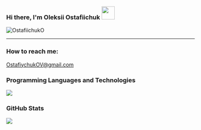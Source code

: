 ### Hi there, I'm Oleksii Ostafiichuk <img src="https://raw.githubusercontent.com/MartinHeinz/MartinHeinz/master/wave.gif" width="35px" />
<p align="left"> <img src="https://komarev.com/ghpvc/?username=OstafiichukO&label=Profile%20views&color=0e75b6&style=flat" alt="OstafiichukO" /> </p>
<hr>


### How to reach me: 

OstafiychukOV@gmail.com


### Programming Languages and Technologies
<p align="left">
    <a href="https://skillicons.dev">
        <img src="https://skillicons.dev/icons?i=html,css,sass,js,react,vue,ruby,rails,nodejs,mongodb,postgresql,git,github,vscode" />
    </a>
</p>

### GitHub Stats
<a href="https://github.com/anuraghazra/github-readme-stats">
  <img align="center" src="https://github-readme-stats.vercel.app/api/top-langs/?username=OstafiichukO&langs_count=5&theme=radical" />
</a>
